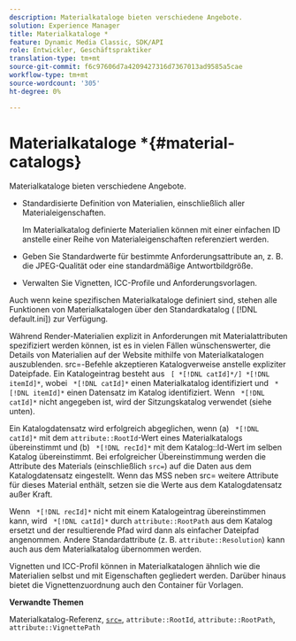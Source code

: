 ```yaml
---
description: Materialkataloge bieten verschiedene Angebote.
solution: Experience Manager
title: Materialkataloge *
feature: Dynamic Media Classic, SDK/API
role: Entwickler, Geschäftspraktiker
translation-type: tm+mt
source-git-commit: f6c97606d7a4209427316d7367013ad9585a5cae
workflow-type: tm+mt
source-wordcount: '305'
ht-degree: 0%

---
```



# Materialkataloge *{#material-catalogs}

Materialkataloge bieten verschiedene Angebote.

* Standardisierte Definition von Materialien, einschließlich aller Materialeigenschaften.

   Im Materialkatalog definierte Materialien können mit einer einfachen ID anstelle einer Reihe von Materialeigenschaften referenziert werden.
* Geben Sie Standardwerte für bestimmte Anforderungsattribute an, z. B. die JPEG-Qualität oder eine standardmäßige Antwortbildgröße.
* Verwalten Sie Vignetten, ICC-Profile und Anforderungsvorlagen.

Auch wenn keine spezifischen Materialkataloge definiert sind, stehen alle Funktionen von Materialkatalogen über den Standardkatalog ( [!DNL default.ini]) zur Verfügung.

Während Render-Materialien explizit in Anforderungen mit Materialattributen spezifiziert werden können, ist es in vielen Fällen wünschenswerter, die Details von Materialien auf der Website mithilfe von Materialkatalogen auszublenden. src=-Befehle akzeptieren Katalogverweise anstelle expliziter Dateipfade. Ein Katalogeintrag besteht aus ` [ *[!DNL catId]*/] *[!DNL itemId]*`, wobei ` *[!DNL catId]*` einen Materialkatalog identifiziert und ` *[!DNL itemId]*` einen Datensatz im Katalog identifiziert. Wenn ` *[!DNL catId]*` nicht angegeben ist, wird der Sitzungskatalog verwendet (siehe unten).

Ein Katalogdatensatz wird erfolgreich abgeglichen, wenn (a) ` *[!DNL catId]*` mit dem `attribute::RootId`-Wert eines Materialkatalogs übereinstimmt und (b) ` *[!DNL recId]*` mit dem Katalog::Id-Wert im selben Katalog übereinstimmt. Bei erfolgreicher Übereinstimmung werden die Attribute des Materials (einschließlich `src=`) auf die Daten aus dem Katalogdatensatz eingestellt. Wenn das MSS neben src= weitere Attribute für dieses Material enthält, setzen sie die Werte aus dem Katalogdatensatz außer Kraft.

Wenn ` *[!DNL recId]*` nicht mit einem Katalogeintrag übereinstimmen kann, wird ` *[!DNL catId]*` durch `attribute::RootPath` aus dem Katalog ersetzt und der resultierende Pfad wird dann als einfacher Dateipfad angenommen. Andere Standardattribute (z. B. `attribute::Resolution`) kann auch aus dem Materialkatalog übernommen werden.

Vignetten und ICC-Profil können in Materialkatalogen ähnlich wie die Materialien selbst und mit Eigenschaften gegliedert werden. Darüber hinaus bietet die Vignettenzuordnung auch den Container für Vorlagen.

**Verwandte Themen**

Materialkatalog-Referenz, [ `src=`](../../../../../../ir-api/http-protocol/image-rendering-api-ref/c-ir-http-protocol-ref/c-ir-http-protocol-command-reference/r-ir-src.md#reference-62c98abad22149d68d405ed6aaff8272), `attribute::RootId`, `attribute::RootPath`, `attribute::VignettePath`
